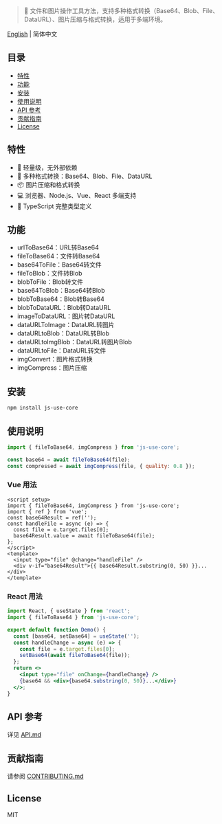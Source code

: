 > 🚩 文件和图片操作工具方法，支持多种格式转换（Base64、Blob、File、DataURL）、图片压缩与格式转换，适用于多端环境。

[English](README.en.md) | 简体中文

## 目录
- [特性](#特性)
- [功能](#功能)
- [安装](#安装)
- [使用说明](#使用说明)
- [API 参考](#api-参考)
- [贡献指南](#贡献指南)
- [License](#license)

## 特性
- 🚀 轻量级，无外部依赖
- 🔄 多种格式转换：Base64、Blob、File、DataURL
- 📦 图片压缩和格式转换
- 💻 浏览器、Node.js、Vue、React 多端支持
- 📱 TypeScript 完整类型定义

## 功能
- urlToBase64：URL转Base64
- fileToBase64：文件转Base64
- base64ToFile：Base64转文件
- fileToBlob：文件转Blob
- blobToFile：Blob转文件
- base64ToBlob：Base64转Blob
- blobToBase64：Blob转Base64
- blobToDataURL：Blob转DataURL
- imageToDataURL：图片转DataURL
- dataURLToImage：DataURL转图片
- dataURLtoBlob：DataURL转Blob
- dataURLtoImgBlob：DataURL转图片Blob
- dataURLtoFile：DataURL转文件
- imgConvert：图片格式转换
- imgCompress：图片压缩

## 安装
```bash
npm install js-use-core
```

## 使用说明
```js
import { fileToBase64, imgCompress } from 'js-use-core';

const base64 = await fileToBase64(file);
const compressed = await imgCompress(file, { quality: 0.8 });
```
### Vue 用法
```vue
<script setup>
import { fileToBase64, imgCompress } from 'js-use-core';
import { ref } from 'vue';
const base64Result = ref('');
const handleFile = async (e) => {
  const file = e.target.files[0];
  base64Result.value = await fileToBase64(file);
};
</script>
<template>
  <input type="file" @change="handleFile" />
  <div v-if="base64Result">{{ base64Result.substring(0, 50) }}...</div>
</template>
```
### React 用法
```jsx
import React, { useState } from 'react';
import { fileToBase64 } from 'js-use-core';

export default function Demo() {
  const [base64, setBase64] = useState('');
  const handleChange = async (e) => {
    const file = e.target.files[0];
    setBase64(await fileToBase64(file));
  };
  return <>
    <input type="file" onChange={handleChange} />
    {base64 && <div>{base64.substring(0, 50)}...</div>}
  </>;
}
```
## API 参考
详见 [API.md](./API.md)

## 贡献指南
请参阅 [CONTRIBUTING.md](./CONTRIBUTING.md)

## License
MIT 
